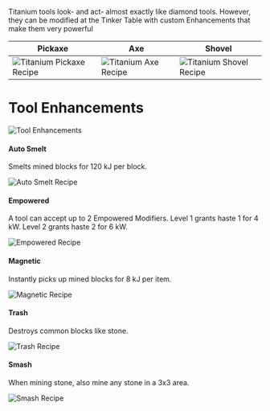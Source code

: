 Titanium tools look- and act- almost exactly like diamond tools. However, they can be modified at the Tinker Table with custom Enhancements that make them very powerful

| Pickaxe | Axe | Shovel |
|---------|-----|--------|
| ![Titanium Pickaxe Recipe](https://i.imgur.com/k3dzHrE.png?1) | ![Titanium Axe Recipe](https://i.imgur.com/SMuuPeW.png?1) | ![Titanium Shovel Recipe](https://i.imgur.com/JCdal9Y.png?1) |

# Tool Enhancements

![Tool Enhancements](https://i.imgur.com/ACWmCj0.png?1)

#### Auto Smelt

Smelts mined blocks for 120 kJ per block.

![Auto Smelt Recipe](https://i.imgur.com/OvInlJA.png?1)

#### Empowered

A tool can accept up to 2 Empowered Modifiers. Level 1 grants haste 1 for 4 kW. Level 2 grants haste 2 for 6 kW.

![Empowered Recipe](https://i.imgur.com/Z0YjCTF.png?1)

#### Magnetic

Instantly picks up mined blocks for 8 kJ per item.

![Magnetic Recipe](https://i.imgur.com/J2WosrE.png?1)

#### Trash

Destroys common blocks like stone.

![Trash Recipe](https://i.imgur.com/Y6Djska.png?1)

#### Smash

When mining stone, also mine any stone in a 3x3 area.

![Smash Recipe](https://i.imgur.com/Gaq90wI.png?1)